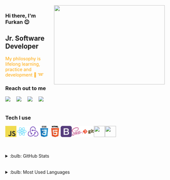 <img src="https://media.giphy.com/media/mCRJDo24UvJMA/giphy.gif" align="right" width="350" height="250" >

### Hi there, I'm Furkan :blush:

## Jr. Software Developer

<font color="orange">My philosophy is lifelong learning, practice and development :runner: :loop: </font>

### Reach out to me

[<img width="35" src="https://unpkg.com/simple-icons@v5/icons/linkedin.svg" align="left"/>][linkedin]
[<img width="35" src="https://unpkg.com/simple-icons@v5/icons/microsoftoutlook.svg" align="left"/>][outlook]
[<img width="35" src="https://unpkg.com/simple-icons@v5/icons/instagram.svg" align="left"/>][instagram]
[<img width="35" src="https://unpkg.com/simple-icons@v5/icons/twitter.svg" align="left"/>][twitter]


[linkedin]: https://www.linkedin.com/in/furkankilicfk/
[twitter]: https://twitter.com/jakamofk
[instagram]: https://www.instagram.com/furkankilick/
[outlook]: mailto:furkankilicfk@outlook.com"

<br />
<br />

### Tech I use

<img src="https://raw.githubusercontent.com/github/explore/80688e429a7d4ef2fca1e82350fe8e3517d3494d/topics/javascript/javascript.png" width="35" height="35" /><img src="https://raw.githubusercontent.com/github/explore/80688e429a7d4ef2fca1e82350fe8e3517d3494d/topics/react/react.png" width="35" height="35" /><img src="https://raw.githubusercontent.com/github/explore/80688e429a7d4ef2fca1e82350fe8e3517d3494d/topics/redux/redux.png" width="35" height="35" /><img src="https://raw.githubusercontent.com/github/explore/80688e429a7d4ef2fca1e82350fe8e3517d3494d/topics/css/css.png" width="35" height="35" /><img src="https://raw.githubusercontent.com/github/explore/80688e429a7d4ef2fca1e82350fe8e3517d3494d/topics/html/html.png" width="35" height="35" /><img src="https://raw.githubusercontent.com/github/explore/80688e429a7d4ef2fca1e82350fe8e3517d3494d/topics/bootstrap/bootstrap.png" width="35" height="35" /><img src="https://raw.githubusercontent.com/github/explore/80688e429a7d4ef2fca1e82350fe8e3517d3494d/topics/sass/sass.png" width="35" height="35" /><img src="https://raw.githubusercontent.com/github/explore/80688e429a7d4ef2fca1e82350fe8e3517d3494d/topics/git/git.png" width="35" height="35" /><img src="https://raw.githubusercontent.com/rahulbanerjee26/githubAboutMeGenerator/main/icons/github.svg" width="35" height="35" /><img src="https://raw.githubusercontent.com/rahulbanerjee26/githubAboutMeGenerator/main/icons/nodejs.svg" width="35" height="35" />

<br />
<br />

<details>
<summary>:bulb: GitHub Stats</summary>
<img src="https://github-readme-stats.vercel.app/api?username=furkankilicfk&theme=radical"/></details>

<br />
<br />

<details>
<summary>:bulb: Most Used Languages</summary>
<img src="https://github-readme-stats.vercel.app/api/top-langs/?username=furkankilicfk"/>
</details>
